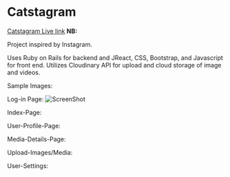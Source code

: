 # Catstagram

[Catstagram Live link][heroku] **NB:** <tbd>

[heroku]: http://www.catstagram.xyz

Project inspired by Instagram. 

Uses Ruby on Rails for backend and JReact, CSS, Bootstrap, and Javascript for front end. 
Utilizes Cloudinary API for upload and cloud storage of image and videos.

Sample Images:

Log-in Page:
![ScreenShot](http://res.cloudinary.com/catstagram/image/upload/c_scale,w_606/v1462234197/Sign-in_ykw4lm.png)

Index-Page:

User-Profile-Page:

Media-Details-Page:

Upload-Images/Media:

User-Settings:

